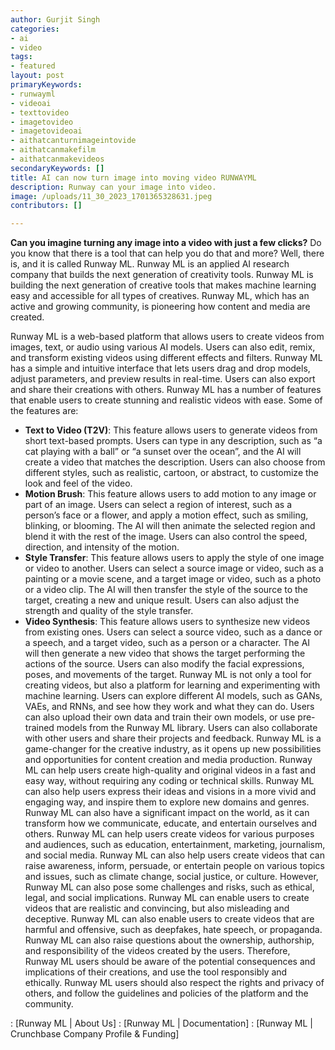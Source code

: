 ```yaml
---
author: Gurjit Singh
categories: 
- ai
- video
tags: 
- featured
layout: post
primaryKeywords: 
- runwayml
- videoai
- texttovideo
- imagetovideo
- imagetovideoai
- aithatcanturnimageintovide
- aithatcanmakefilm
- aithatcanmakevideos
secondaryKeywords: []
title: AI can now turn image into moving video RUNWAYML
description: Runway can your image into video.
image: /uploads/11_30_2023_1701365328631.jpeg
contributors: []

---
```

  **Can you imagine turning any image into a video with just a few clicks?**
Do you know that there is a tool that can help you do that and more? Well, there is, and it is called Runway ML. Runway ML is an applied AI research company that builds the next generation of creativity tools. Runway ML is building the next generation of creative tools that makes machine learning easy and accessible for all types of creatives. Runway ML, which has an active and growing community, is pioneering how content and media are created.

Runway ML is a web-based platform that allows users to create videos from images, text, or audio using various AI models. Users can also edit, remix, and transform existing videos using different effects and filters. Runway ML has a simple and intuitive interface that lets users drag and drop models, adjust parameters, and preview results in real-time. Users can also export and share their creations with others.
Runway ML has a number of features that enable users to create stunning and realistic videos with ease. Some of the features are:
- **Text to Video (T2V)**: This feature allows users to generate videos from short text-based prompts. Users can type in any description, such as “a cat playing with a ball” or “a sunset over the ocean”, and the AI will create a video that matches the description. Users can also choose from different styles, such as realistic, cartoon, or abstract, to customize the look and feel of the video.
- **Motion Brush**: This feature allows users to add motion to any image or part of an image. Users can select a region of interest, such as a person’s face or a flower, and apply a motion effect, such as smiling, blinking, or blooming. The AI will then animate the selected region and blend it with the rest of the image. Users can also control the speed, direction, and intensity of the motion.
- **Style Transfer**: This feature allows users to apply the style of one image or video to another. Users can select a source image or video, such as a painting or a movie scene, and a target image or video, such as a photo or a video clip. The AI will then transfer the style of the source to the target, creating a new and unique result. Users can also adjust the strength and quality of the style transfer.
- **Video Synthesis**: This feature allows users to synthesize new videos from existing ones. Users can select a source video, such as a dance or a speech, and a target video, such as a person or a character. The AI will then generate a new video that shows the target performing the actions of the source. Users can also modify the facial expressions, poses, and movements of the target.
Runway ML is not only a tool for creating videos, but also a platform for learning and experimenting with machine learning. Users can explore different AI models, such as GANs, VAEs, and RNNs, and see how they work and what they can do. Users can also upload their own data and train their own models, or use pre-trained models from the Runway ML library. Users can also collaborate with other users and share their projects and feedback.
Runway ML is a game-changer for the creative industry, as it opens up new possibilities and opportunities for content creation and media production. Runway ML can help users create high-quality and original videos in a fast and easy way, without requiring any coding or technical skills. Runway ML can also help users express their ideas and visions in a more vivid and engaging way, and inspire them to explore new domains and genres.
Runway ML can also have a significant impact on the world, as it can transform how we communicate, educate, and entertain ourselves and others. Runway ML can help users create videos for various purposes and audiences, such as education, entertainment, marketing, journalism, and social media. Runway ML can also help users create videos that can raise awareness, inform, persuade, or entertain people on various topics and issues, such as climate change, social justice, or culture.
However, Runway ML can also pose some challenges and risks, such as ethical, legal, and social implications. Runway ML can enable users to create videos that are realistic and convincing, but also misleading and deceptive. Runway ML can also enable users to create videos that are harmful and offensive, such as deepfakes, hate speech, or propaganda. Runway ML can also raise questions about the ownership, authorship, and responsibility of the videos created by the users.
Therefore, Runway ML users should be aware of the potential consequences and implications of their creations, and use the tool responsibly and ethically. Runway ML users should also respect the rights and privacy of others, and follow the guidelines and policies of the platform and the community.

: [Runway ML | About Us] : [Runway ML | Documentation] : [Runway ML | Crunchbase Company Profile &amp; Funding]


